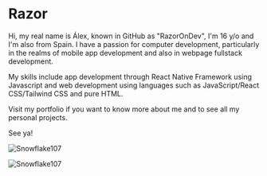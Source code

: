 # Razor
Hi, my real name is Álex, known in GitHub as "RazorOnDev", I'm 16 y/o and I'm also from Spain. 
I have a passion for computer development, particularly in the realms of mobile app development and also in webpage fullstack development.

My skills include app development through React Native Framework using Javascript and web development using languages such as JavaScript/React CSS/Tailwind CSS and pure HTML. 

Visit my portfolio if you want to know more about me and to see all my personal projects.

See ya!

![Snowflake107](https://github-readme-stats.vercel.app/api?username=RazorOnDev&show_icons=true&theme=tokyonight&hide=["issues"])

![Snowflake107](https://github-readme-stats.vercel.app/api/top-langs?username=RazorOnDev&show_icons=true&theme=tokyonight&layout=compact)
